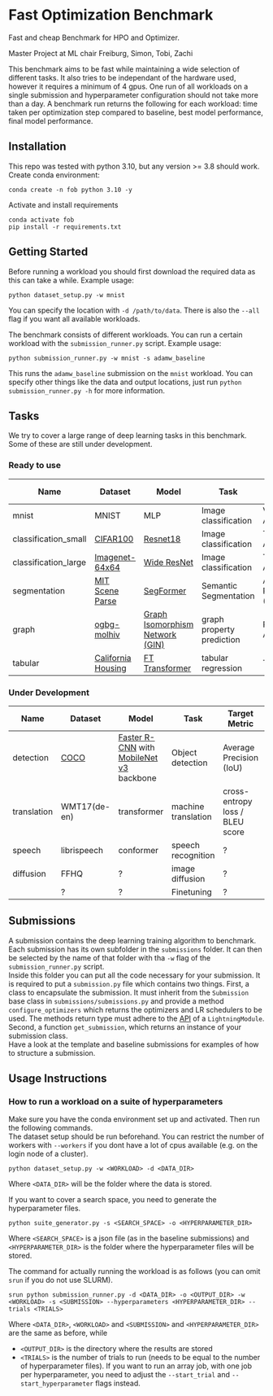 # Fast Optimization Benchmark

Fast and cheap Benchmark for HPO and Optimizer.

Master Project at ML chair Freiburg,
Simon, Tobi, Zachi

This benchmark aims to be fast while maintaining a wide selection of different tasks. It also tries to be independant of the hardware used, however it requires a minimum of 4 gpus. One run of all workloads on a single submission and hyperparameter configuration should not take more than a day. A benchmark run returns the following for each workload: time taken per optimization step compared to baseline, best model performance, final model performance. 

## Installation

This repo was tested with python 3.10, but any version >= 3.8 should work.  
Create conda environment:
```
conda create -n fob python 3.10 -y
```
Activate and install requirements
```
conda activate fob
pip install -r requirements.txt
```

## Getting Started

Before running a workload you should first download the required data as this can take a while. Example usage:
```
python dataset_setup.py -w mnist
```
You can specify the location with `-d /path/to/data`. There is also the `--all` flag if you want all available workloads.

The benchmark consists of different workloads. You can run a certain workload with the `submission_runner.py` script. Example usage:
```
python submission_runner.py -w mnist -s adamw_baseline
```
This runs the `adamw_baseline` submission on the `mnist` workload. You can specify other things like the data and output locations, just run `python submission_runner.py -h` for more information.

## Tasks

We try to cover a large range of deep learning tasks in this benchmark.  
Some of these are still under development.

### Ready to use

| Name | Dataset | Model | Task | Target Metric | Baseline Score | Baseline Runtime | Hardware |
| ------- | ---- | ----- | ---- | ------------- | -------------- | ---------------- | -------- |
| mnist | MNIST | MLP | Image classification | Validation Accuracy | 0.95 | 1 min | 1 gpu |
| classification_small | [CIFAR100](https://www.cs.toronto.edu/~kriz/cifar.html) | [Resnet18](https://arxiv.org/pdf/1512.03385.pdf) | Image classification | Top-1 Accuracy | 0.74 | 10 min | 1 gpu |
| classification_large | [Imagenet-64x64](https://patrykchrabaszcz.github.io/Imagenet32/) | [Wide ResNet](https://arxiv.org/pdf/1605.07146.pdf) | Image classification | Top-1 Accuracy | 0.69 | 4h | 4 gpu |
| segmentation | [MIT Scene Parse](http://sceneparsing.csail.mit.edu/) | [SegFormer](https://arxiv.org/abs/2105.15203) | Semantic Segmentation | Average Precision (IoU) | 0.26 | 4h | 1 gpu |
| graph | [ogbg-molhiv](https://ogb.stanford.edu/docs/graphprop/#ogbg-mol) | [Graph Isomorphism Network (GIN)](https://arxiv.org/pdf/1810.00826.pdf) | graph property prediction | ROC-AUC | 0.75 | ? | 1 gpu |
| tabular | [California Housing](https://www.dcc.fc.up.pt/~ltorgo/Regression/cal_housing.html) | [FT Transformer](https://arxiv.org/pdf/2106.11959.pdf) | tabular regression | Test MSE | 0.11 | 2 min | 1 gpu |



### Under Development

| Name | Dataset | Model | Task | Target Metric | Baseline Score | Baseline Runtime | Hardware |
| ------- | ----- | ----- | ---- | ------------- | -------------- | ---------------- | -------- |
| detection | [COCO](https://cocodataset.org) | [Faster R-CNN](https://arxiv.org/abs/1506.01497) with [MobileNet v3](https://arxiv.org/abs/1905.02244) backbone | Object detection | Average Precision (IoU) | ? | ~4h | 4 gpus |
| translation | WMT17(de-en) | transformer | machine translation | cross-entropy loss / BLEU score | ? | 4h | 4 gpus |
| speech | librispeech | conformer | speech recognition | ? | ? | ? | ? |
| diffusion | FFHQ | ? | image diffusion | ? | ? | ? | ? |
| | ? | ? | Finetuning | ? | ? | ? | ? |


## Submissions

A submission contains the deep learning training algorithm to benchmark. Each submission has its own subfolder in the `submissions` folder. It can then be selected by the name of that folder with tha `-w` flag of the `submission_runner.py` script.  
Inside this folder you can put all the code necessary for your submission. It is required to put a `submission.py` file which contains two things. First, a class to encapsulate the submission. It must inherit from the `Submission` base class in `submissions/submissions.py` and provide a method `configure_optimizers` which returns the optimizers and LR schedulers to be used. The methods return type must adhere to the [API](https://lightning.ai/docs/pytorch/stable/api/lightning.pytorch.core.LightningModule.html#lightning.pytorch.core.LightningModule.configure_optimizers) of a `LightningModule`. Second, a function `get_submission`, which returns an instance of your submission class.  
Have a look at the template and baseline submissions for examples of how to structure a submission.

## Usage Instructions

### How to run a workload on a suite of hyperparameters
Make sure you have the conda environment set up and activated. Then run the following commands.  
The dataset setup should be run beforehand. You can restrict the number of workers with `--workers` if you dont have a lot of cpus available (e.g. on the login node of a cluster).
```
python dataset_setup.py -w <WORKLOAD> -d <DATA_DIR>
```
Where `<DATA_DIR>` will be the folder where the data is stored.

If you want to cover a search space, you need to generate the hyperparameter files.
```
python suite_generator.py -s <SEARCH_SPACE> -o <HYPERPARAMETER_DIR>
```
Where `<SEARCH_SPACE>` is a json file (as in the baseline submissions) and `<HYPERPARAMETER_DIR>` is the folder where the hyperparameter files will be stored.

The command for actually running the workload is as follows (you can omit `srun` if you do not use SLURM).
```
srun python submission_runner.py -d <DATA_DIR> -o <OUTPUT_DIR> -w <WORKLOAD> -s <SUBMISSION> --hyperparameters <HYPERPARAMETER_DIR> --trials <TRIALS>
```
Where `<DATA_DIR>`, `<WORKLOAD>` and `<SUBMISSION>` and `<HYPERPARAMETER_DIR>` are the same as before, while
- `<OUTPUT_DIR>` is the directory where the results are stored
- `<TRIALS>` is the number of trials to run (needs to be equal to the number of hyperparameter files).
If you want to run an array job, with one job per hyperparameter, you need to adjust the `--start_trial` and `--start_hyperparameter` flags instead.
